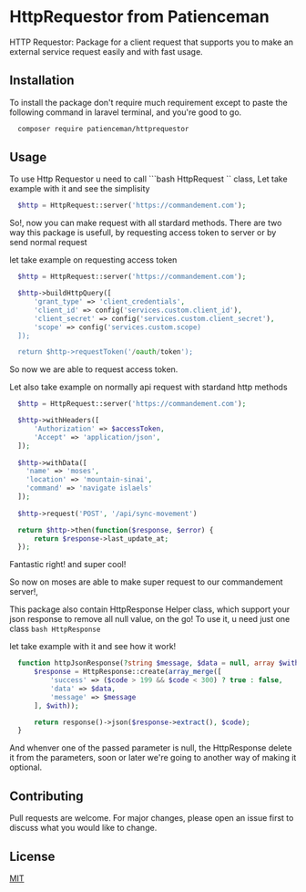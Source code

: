 # HttpRequestor from Patienceman

HTTP Requestor: Package for a client request that supports you to make an external service request easily and with fast usage.

## Installation

To install the package don't require much requirement except to paste the following command in laravel terminal, and you're good to go.

```bash
  composer require patienceman/httprequestor
```

## Usage

To use Http Requestor u need to call ```bash HttpRequest `` class,
Let take example with it and see the simplisity

```PHP
  $http = HttpRequest::server('https://commandement.com');
```
So!, now you can make request with all stardard methods.
There are two way this package is usefull, by requesting 
access token to server or by send normal request

let take example on requesting access token
```PHP
  $http = HttpRequest::server('https://commandement.com');

  $http->buildHttpQuery([
      'grant_type' => 'client_credentials',
      'client_id' => config('services.custom.client_id'),
      'client_secret' => config('services.custom.client_secret'),
      'scope' => config('services.custom.scope)
  ]);

  return $http->requestToken('/oauth/token');
```
So now we are able to request access token.

Let also take example on normally api request with stardand http methods
```PHP
  $http = HttpRequest::server('https://commandement.com');

  $http->withHeaders([
      'Authorization' => $accessToken,
      'Accept' => 'application/json',
  ]);
  
  $http->withData([
    'name' => 'moses',
    'location' => 'mountain-sinai',
    'command' => 'navigate islaels'
  ]);
  
  $http->request('POST', '/api/sync-movement')

  return $http->then(function($response, $error) {
      return $response->last_update_at;
  });
```
Fantastic right! and super cool!

So now on moses are able to make super request to our commandement server!,

This package also contain HttpResponse Helper class, which support your json response to remove all null value, on the go!
To use it, u need just one class ```bash HttpResponse ```

let take example with it and see how it work!
```PHP 
  function httpJsonResponse(?string $message, $data = null, array $with, int $code = 200): JsonResponse {
      $response = HttpResponse::create(array_merge([
          'success' => ($code > 199 && $code < 300) ? true : false,
          'data' => $data,
          'message' => $message
      ], $with));

      return response()->json($response->extract(), $code);
  }
```
And whenver one of the passed parameter is null, the HttpResponse delete it from the parameters,
soon or later we're going to another way of making it optional.

## Contributing
Pull requests are welcome. For major changes, please open an issue first to discuss what you would like to change.

## License
[MIT](https://choosealicense.com/licenses/mit/)
